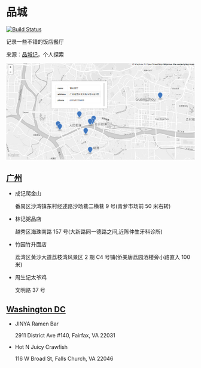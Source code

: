 # 品城

[![Build Status](https://travis-ci.org/haoliangyu/city-taste.svg?branch=master)](https://travis-ci.org/haoliangyu/city-taste)

记录一些不错的饭店餐厅

来源：[品城记](www.acfun.cn/u/10725427.aspx)，个人探索

![map](map.png)

## [广州](./cities/guangzhou.geojson)

* 成记爬金山

  番禺区沙湾镇东村经述路沙场巷二横巷 9 号(青萝市场前 50 米右转)

* 林记粥品店

  越秀区海珠南路 157 号(大新路同一德路之间,近陈仲生牙科诊所)

* 竹园竹升面店

  荔湾区黄沙大道荔枝湾风景区 2 期 C4 号铺(侨美唐荔园酒楼旁小路直入 100 米)

* 周生记太爷鸡

  文明路 37 号

## [Washington DC](./cities/dc.geojson)

* JINYA Ramen Bar

  2911 District Ave #140, Fairfax, VA 22031

* Hot N Juicy Crawfish

  116 W Broad St, Falls Church, VA 22046
